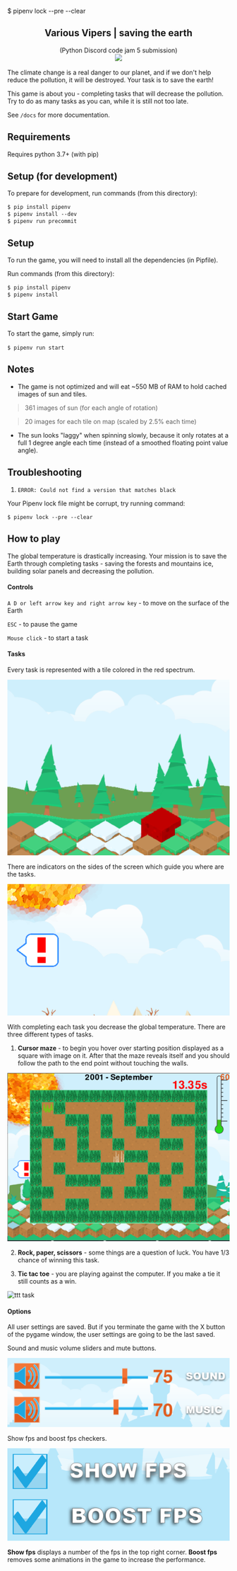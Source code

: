 ﻿$ pipenv lock --pre --clear
<h2 align="center">Various Vipers | saving the earth</h2>
<p align="center">
  (Python Discord code jam 5 submission)<br>
  <img src="https://i.imgur.com/S14ouvw.png" width="256">
</p>

The climate change is a real danger to our planet, and if we don't help reduce the pollution, it will be destroyed. Your task is to save the earth!


This game is about you - completing tasks that will decrease the pollution. Try to do as many tasks as you can, while it is still not too late.


See `/docs` for more documentation.

## Requirements

Requires python 3.7+ (with pip)

## Setup (for development)

To prepare for development, run commands (from this directory):

```
$ pip install pipenv
$ pipenv install --dev
$ pipenv run precommit
```


## Setup

To run the game, you will need to install all the dependencies (in Pipfile).

Run commands (from this directory):

```
$ pip install pipenv
$ pipenv install
```

## Start Game

To start the game, simply run:

`$ pipenv run start`

## Notes

* The game is not optimized and will eat ~550 MB of RAM to hold cached images of sun and tiles.

> 361 images of sun (for each angle of rotation)

> 20 images for each tile on map (scaled by 2.5% each time)

* The sun looks "laggy" when spinning slowly, because it only rotates at a full 1 degree angle each time (instead of a smoothed floating point value angle).

## Troubleshooting

1) `ERROR: Could not find a version that matches black`

Your Pipenv lock file might be corrupt, try running command:

```
$ pipenv lock --pre --clear
```
## How to play

The global temperature is drastically increasing. Your mission is to save the Earth through completing tasks - saving the forests and mountains ice, building solar panels and decreasing the pollution.

#### Controls
`A D or left arrow key and right arrow key` - to move on the surface of the Earth

`ESC` - to pause the game

`Mouse click` - to start a task

#### Tasks
Every task is represented with a tile colored in the red spectrum. 

![task tile](docs/screenshots/task_tile.png)

There are indicators on the sides of the screen which guide you where are the tasks.

![indicator](docs/screenshots/indicator.png)

With completing each task you decrease the global temperature.
There are three different types of tasks.

1) **Cursor maze** - to begin you hover over starting position displayed as a square with image on it. After that the maze reveals itself and you should follow the path to the end point without touching the walls.

![maze task](docs/screenshots/maze_forest_task.png)

2) **Rock, paper, scissors** - some things are a question of luck. You have 1/3 chance of winning this task.

3) **Tic tac toe** - you are playing against the computer. If you make a tie it still counts as a win.

![ttt task](docs/screenshots/ttt_forerst_task.png)


#### Options
All user settings are saved. But if you terminate the game with the X button of the pygame window,
the user settings are going to be the last saved.

Sound and music volume sliders and mute buttons.

![volume sliders](docs/screenshots/volume_sliders.png)

Show fps and boost fps checkers.

![fps checkers](docs/screenshots/fps_checkers.png)

**Show fps** displays a number of the fps in the top right corner.
**Boost fps** removes some animations in the game to increase the performance. 
